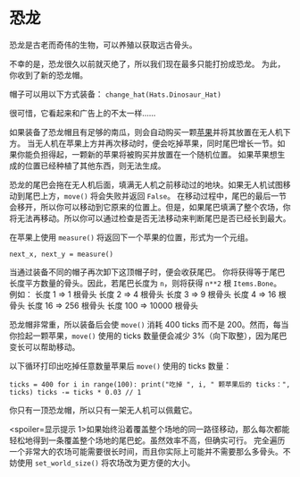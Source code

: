 # 恐龙
恐龙是古老而奇伟的生物，可以养殖以获取远古骨头。

不幸的是，恐龙很久以前就灭绝了，所以我们现在最多只能打扮成恐龙。
为此，你收到了新的恐龙帽。

帽子可以用以下方式装备：
`change_hat(Hats.Dinosaur_Hat)`

很可惜，它看起来和广告上的不太一样……

如果装备了恐龙帽且有足够的南瓜，则会自动购买一颗[苹果](objects/apple)并将其放置在无人机下方。
当无人机在苹果上方并再次移动时，便会吃掉苹果，同时尾巴增长一节。如果你能负担得起，一颗新的苹果将被购买并放置在一个随机位置。
如果苹果想生成的位置已经种植了其他东西，则无法生成。

恐龙的尾巴会拖在无人机后面，填满无人机之前移动过的地块。如果无人机试图移动到尾巴上方，`move()` 将会失败并返回 `False`。
在移动过程中，尾巴的最后一节会移开，所以你可以移动到它原来的位置上。但是，如果尾巴填满了整个农场，你将无法再移动。所以你可以通过检查是否无法移动来判断尾巴是否已经长到最大。

在苹果上使用 `measure()` 将返回下一个苹果的位置，形式为一个元组。

`next_x, next_y = measure()`

当通过装备不同的帽子再次卸下这顶帽子时，便会收获尾巴。
你将获得等于尾巴长度平方数量的骨头。因此，若尾巴长度为 `n`，则将获得 `n**2` 根 `Items.Bone`。
例如：
长度 1 => 1 根骨头
长度 2 => 4 根骨头
长度 3 => 9 根骨头
长度 4 => 16 根骨头
长度 16 => 256 根骨头
长度 100 => 10000 根骨头

恐龙帽非常重，所以装备后会使 `move()` 消耗 400 ticks 而不是 200。然而，每当你捡起一颗苹果，`move()` 使用的 ticks 数量便会减少 3%（向下取整），因为尾巴变长可以帮助移动。

以下循环打印出吃掉任意数量苹果后 `move()` 使用的 ticks 数量：

`ticks = 400
for i in range(100):
    print("吃掉 ", i, " 颗苹果后的 ticks：", ticks)
    ticks -= ticks * 0.03 // 1`

你只有一顶恐龙帽，所以只有一架无人机可以佩戴它。

<spoiler=显示提示 1>如果始终沿着覆盖整个场地的同一路径移动，那么每次都能轻松地得到一条覆盖整个场地的尾巴蛇。虽然效率不高，但确实可行。
完全遍历一个非常大的农场可能需要很长时间，而且你实际上可能并不需要那么多骨头。不妨使用 `set_world_size()` 将农场改为更方便的大小。</spoiler>